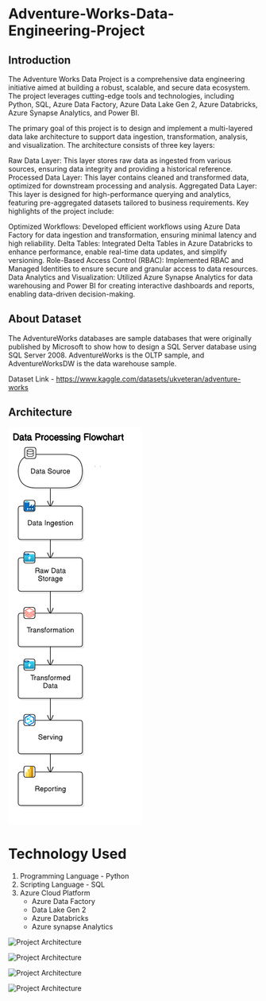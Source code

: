 # Adventure-Works-Data-Engineering-Project

## Introduction
The Adventure Works Data Project is a comprehensive data engineering initiative aimed at building a robust, scalable, and secure data ecosystem. The project leverages cutting-edge tools and technologies, including Python, SQL, Azure Data Factory, Azure Data Lake Gen 2, Azure Databricks, Azure Synapse Analytics, and Power BI.

The primary goal of this project is to design and implement a multi-layered data lake architecture to support data ingestion, transformation, analysis, and visualization. The architecture consists of three key layers:

Raw Data Layer: This layer stores raw data as ingested from various sources, ensuring data integrity and providing a historical reference.
Processed Data Layer: This layer contains cleaned and transformed data, optimized for downstream processing and analysis.
Aggregated Data Layer: This layer is designed for high-performance querying and analytics, featuring pre-aggregated datasets tailored to business requirements.
Key highlights of the project include:

Optimized Workflows: Developed efficient workflows using Azure Data Factory for data ingestion and transformation, ensuring minimal latency and high reliability.
Delta Tables: Integrated Delta Tables in Azure Databricks to enhance performance, enable real-time data updates, and simplify versioning.
Role-Based Access Control (RBAC): Implemented RBAC and Managed Identities to ensure secure and granular access to data resources.
Data Analytics and Visualization: Utilized Azure Synapse Analytics for data warehousing and Power BI for creating interactive dashboards and reports, enabling data-driven decision-making.

## About Dataset

The AdventureWorks databases are sample databases that were originally published by Microsoft to show how to design a SQL Server database using SQL Server 2008. AdventureWorks is the OLTP sample, and AdventureWorksDW is the data warehouse sample.

Dataset Link - https://www.kaggle.com/datasets/ukveteran/adventure-works

## Architecture
![Project Architecture](Architecture.png)

# Technology Used
1. Programming Language - Python
2. Scripting Language - SQL
3. Azure Cloud Platform
    - Azure Data Factory
    - Data Lake Gen 2
    - Azure Databricks
    - Azure synapse Analytics

![Project Architecture](transformed_data.png)

![Project Architecture](data_factory.png)

![Project Architecture](databricks.png)

![Project Architecture](azure_synapse.png)

